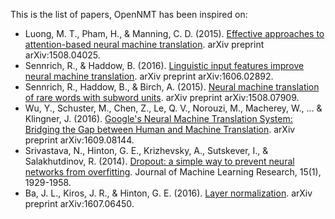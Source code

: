 This is the list of papers, OpenNMT has been inspired on:

* <a name="Luong2015"></a>Luong, M. T., Pham, H., & Manning, C. D. (2015). [Effective approaches to attention-based neural machine translation](https://arxiv.org/abs/1508.04025). arXiv preprint arXiv:1508.04025.
* <a name="Senrich2016-1"></a>Sennrich, R., & Haddow, B. (2016). [Linguistic input features improve neural machine translation](https://arxiv.org/abs/1606.02892). arXiv preprint arXiv:1606.02892.
* <a name="Senrich2016-2"></a>Sennrich, R., Haddow, B., & Birch, A. (2015). [Neural machine translation of rare words with subword units](https://arxiv.org/abs/1508.07909). arXiv preprint arXiv:1508.07909.
* <a name="GNMT"></a>Wu, Y., Schuster, M., Chen, Z., Le, Q. V., Norouzi, M., Macherey, W., ... & Klingner, J. (2016). [Google's Neural Machine Translation System: Bridging the Gap between Human and Machine Translation](https://arxiv.org/abs/1609.08144). arXiv preprint arXiv:1609.08144.
* <a name="Dropout"></a>Srivastava, N., Hinton, G. E., Krizhevsky, A., Sutskever, I., & Salakhutdinov, R. (2014). [Dropout: a simple way to prevent neural networks from overfitting](http://www.jmlr.org/papers/volume15/srivastava14a.old/source/srivastava14a.pdf). Journal of Machine Learning Research, 15(1), 1929-1958.
* <a name="LayerNorm"></a>Ba, J. L., Kiros, J. R., & Hinton, G. E. (2016). [Layer normalization](https://arxiv.org/abs/1607.06450). arXiv preprint arXiv:1607.06450.
